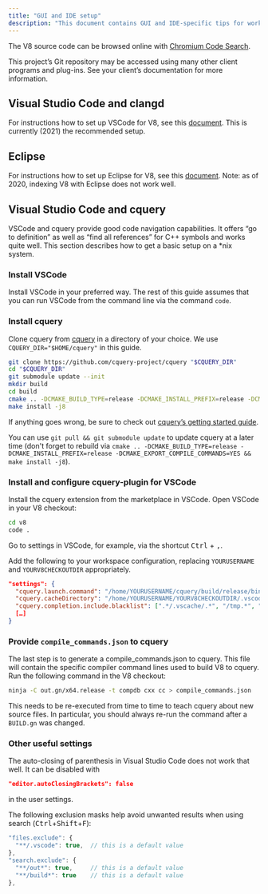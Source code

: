 ```yaml
---
title: "GUI and IDE setup"
description: "This document contains GUI and IDE-specific tips for working on the V8 code base."
---
```

The V8 source code can be browsed online with [Chromium Code Search](https://cs.chromium.org/chromium/src/v8/).

This project’s Git repository may be accessed using many other client programs and plug-ins. See your client’s documentation for more information.

## Visual Studio Code and clangd

For instructions how to set up VSCode for V8, see this [document](https://docs.google.com/document/d/1BpdCFecUGuJU5wN6xFkHQJEykyVSlGN8B9o3Kz2Oes8/). This is currently (2021) the recommended setup.

## Eclipse

For instructions how to set up Eclipse for V8, see this [document](https://docs.google.com/document/d/1q3JkYNJhib3ni9QvNKIY_uarVxeVDiDi6teE5MbVIGQ/). Note: as of 2020, indexing V8 with Eclipse does not work well.

## Visual Studio Code and cquery

VSCode and cquery provide good code navigation capabilities. It offers “go to definition” as well as “find all references” for C++ symbols and works quite well. This section describes how to get a basic setup on a *nix system.

### Install VSCode

Install VSCode in your preferred way. The rest of this guide assumes that you can run VSCode from the command line via the command `code`.

### Install cquery

Clone cquery from [cquery](https://github.com/cquery-project/cquery) in a directory of your choice. We use `CQUERY_DIR="$HOME/cquery"` in this guide.

```bash
git clone https://github.com/cquery-project/cquery "$CQUERY_DIR"
cd "$CQUERY_DIR"
git submodule update --init
mkdir build
cd build
cmake .. -DCMAKE_BUILD_TYPE=release -DCMAKE_INSTALL_PREFIX=release -DCMAKE_EXPORT_COMPILE_COMMANDS=YES
make install -j8
```

If anything goes wrong, be sure to check out [cquery’s getting started guide](https://github.com/cquery-project/cquery/wiki).

You can use `git pull && git submodule update` to update cquery at a later time (don't forget to rebuild via `cmake .. -DCMAKE_BUILD_TYPE=release -DCMAKE_INSTALL_PREFIX=release -DCMAKE_EXPORT_COMPILE_COMMANDS=YES && make install -j8`).

### Install and configure cquery-plugin for VSCode

Install the cquery extension from the marketplace in VSCode. Open VSCode in your V8 checkout:

```bash
cd v8
code .
```

Go to settings in VSCode, for example, via the shortcut <kbd>Ctrl</kbd> + <kbd>,</kbd>.

Add the following to your workspace configuration, replacing `YOURUSERNAME` and `YOURV8CHECKOUTDIR` appropriately.

```json
"settings": {
  "cquery.launch.command": "/home/YOURUSERNAME/cquery/build/release/bin/cquery",
  "cquery.cacheDirectory": "/home/YOURUSERNAME/YOURV8CHECKOUTDIR/.vscode/cquery_cached_index/",
  "cquery.completion.include.blacklist": [".*/.vscache/.*", "/tmp.*", "build/.*"],
  […]
}
```

### Provide `compile_commands.json` to cquery

The last step is to generate a compile_commands.json to cquery. This file will contain the specific compiler command lines used to build V8 to cquery. Run the following command in the V8 checkout:

```bash
ninja -C out.gn/x64.release -t compdb cxx cc > compile_commands.json
```

This needs to be re-executed from time to time to teach cquery about new source files. In particular, you should always re-run the command after a `BUILD.gn` was changed.

### Other useful settings

The auto-closing of parenthesis in Visual Studio Code does not work that well. It can be disabled with

```json
"editor.autoClosingBrackets": false
```

in the user settings.

The following exclusion masks help avoid unwanted results when using search (<kbd>Ctrl</kbd>+<kbd>Shift</kbd>+<kbd>F</kbd>):

```js
"files.exclude": {
  "**/.vscode": true,  // this is a default value
},
"search.exclude": {
  "**/out*": true,     // this is a default value
  "**/build*": true    // this is a default value
},
```
